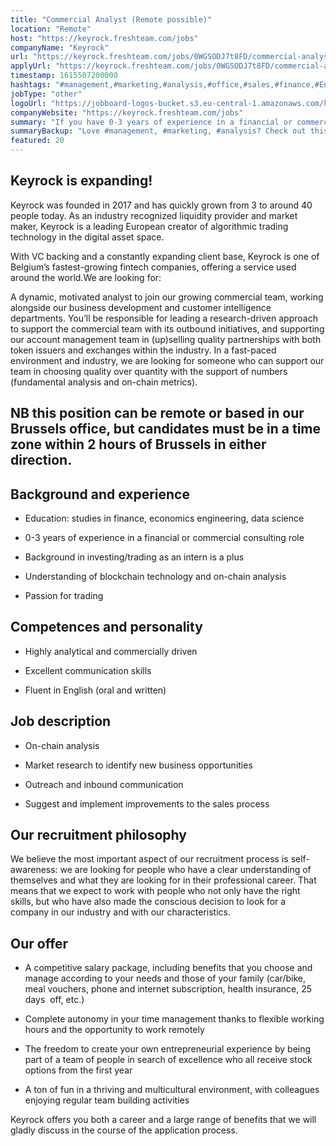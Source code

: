 ```yaml
---
title: "Commercial Analyst (Remote possible)"
location: "Remote"
host: "https://keyrock.freshteam.com/jobs"
companyName: "Keyrock"
url: "https://keyrock.freshteam.com/jobs/0WGSODJ7t8FD/commercial-analyst-remote-possible"
applyUrl: "https://keyrock.freshteam.com/jobs/0WGSODJ7t8FD/commercial-analyst-remote-possible#applicant-form"
timestamp: 1615507200000
hashtags: "#management,#marketing,#analysis,#office,#sales,#finance,#English"
jobType: "other"
logoUrl: "https://jobboard-logos-bucket.s3.eu-central-1.amazonaws.com/keyrock"
companyWebsite: "https://keyrock.freshteam.com/jobs"
summary: "If you have 0-3 years of experience in a financial or commercial consulting role, Keyrock is looking for someone with your knowledge."
summaryBackup: "Love #management, #marketing, #analysis? Check out this job post!"
featured: 20
---
```


## Keyrock is expanding!

Keyrock was founded in 2017 and has quickly grown from 3 to around 40 people today. As an industry recognized liquidity provider and market maker, Keyrock is a leading European creator of algorithmic trading technology in the digital asset space.

With VC backing and a constantly expanding client base, Keyrock is one of Belgium’s fastest-growing fintech companies, offering a service used around the world.We are looking for:

A dynamic, motivated analyst to join our growing commercial team, working alongside our business development and customer intelligence departments. You’ll be responsible for leading a research-driven approach to support the commercial team with its outbound initiatives, and supporting our account management team in (up)selling quality partnerships with both token issuers and exchanges within the industry. In a fast-paced environment and industry, we are looking for someone who can support our team in choosing quality over quantity with the support of numbers (fundamental analysis and on-chain metrics). 

## NB this position can be remote or based in our Brussels office, but candidates must be in a time zone within 2 hours of Brussels in either direction.

## Background and experience

*   Education: studies in finance, economics engineering, data science
    
*   0-3 years of experience in a financial or commercial consulting role
    
*   Background in investing/trading as an intern is a plus
    
*   Understanding of blockchain technology and on-chain analysis
    
*   Passion for trading
    

## Competences and personality

*   Highly analytical and commercially driven
    
*   Excellent communication skills
    
*   Fluent in English (oral and written)
    

## Job description

*   On-chain analysis
    
*   Market research to identify new business opportunities
    
*   Outreach and inbound communication
    
*   Suggest and implement improvements to the sales process
    

## Our recruitment philosophy

We believe the most important aspect of our recruitment process is self-awareness: we are looking for people who have a clear understanding of themselves and what they are looking for in their professional career. That means that we expect to work with people who not only have the right skills, but who have also made the conscious decision to look for a company in our industry and with our characteristics.

## Our offer

*   A competitive salary package, including benefits that you choose and manage according to your needs and those of your family (car/bike, meal vouchers, phone and internet subscription, health insurance, 25 days  off, etc.) 
    
*   Complete autonomy in your time management thanks to flexible working hours and the opportunity to work remotely 
    
*   The freedom to create your own entrepreneurial experience by being part of a team of people in search of excellence who all receive stock options from the first year
    
*   A ton of fun in a thriving and multicultural environment, with colleagues enjoying regular team building activities 
    

Keyrock offers you both a career and a large range of benefits that we will gladly discuss in the course of the application process.

